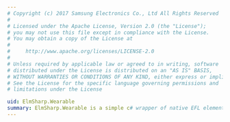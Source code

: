 ```yaml
---
# Copyright (c) 2017 Samsung Electronics Co., Ltd All Rights Reserved
#
# Licensed under the Apache License, Version 2.0 (the "License");
# you may not use this file except in compliance with the License.
# You may obtain a copy of the License at
#
#     http://www.apache.org/licenses/LICENSE-2.0
#
# Unless required by applicable law or agreed to in writing, software
# distributed under the License is distributed on an "AS IS" BASIS,
# WITHOUT WARRANTIES OR CONDITIONS OF ANY KIND, either express or implied.
# See the License for the specific language governing permissions and
# limitations under the License

uid: ElmSharp.Wearable
summary: ElmSharp.Wearable is a simple c# wrapper of native EFL elementary which is provide all the widget you need to build a wearable application. These APIs are at the beta status and may be changed in backward/forward-incompatible ways, and are not guarantee to be released.
---
```

